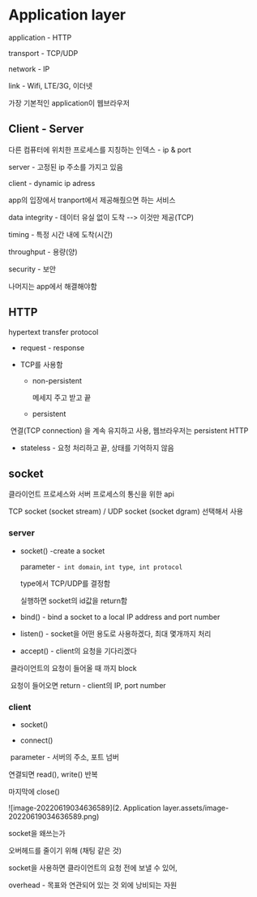 # Application layer

application - HTTP

transport - TCP/UDP

network - IP

link - Wifi, LTE/3G, 이더넷



가장 기본적인 application이 웹브라우저

## Client - Server 

다른 컴퓨터에 위치한 프로세스를 지칭하는 인덱스 - ip & port

server - 고정된 ip 주소를 가지고 있음

client - dynamic ip adress



app의 입장에서 tranport에서 제공해줬으면 하는 서비스

data integrity - 데이터 유실 없이 도착 --> 이것만 제공(TCP)

timing - 특정 시간 내에 도착(시간)

throughput - 용량(양)

security - 보안

나머지는 app에서 해결해야함





## HTTP

hypertext transfer protocol

- request - response

- TCP를 사용함

  - non-persistent

    메세지 주고 받고 끝

  - persistent

​				연결(TCP connection) 을 계속 유지하고 사용, 웹브라우저는 persistent HTTP

- stateless - 요청 처리하고 끝, 상태를 기억하지 않음



## socket

클라이언트 프로세스와 서버 프로세스의 통신을 위한 api

TCP socket (socket stream) / UDP socket (socket dgram) 선택해서 사용



### server

- socket() -create a socket

  parameter -` int domain`, `int type`,` int protocol`

  type에서 TCP/UDP를 결정함

  실행하면 socket의 id값을 return함

- bind() - bind a socket to a local IP address and port number

- listen() - socket을 어떤 용도로 사용하겠다, 최대 몇개까지 처리

- accept() - client의 요청을 기다리겠다

​		클라이언트의 요청이 들어올 때 까지 block

​		요청이 들어오면 return - client의 IP, port number



### client

- socket()

- connect()

​		 parameter -  서버의 주소, 포트 넘버



연결되면 read(), write() 반복

마지막에 close()

![image-20220619034636589](2. Application layer.assets/image-20220619034636589.png)

socket을 왜쓰는가

오버헤드를 줄이기 위해 (채팅 같은 것)

socket을 사용하면 클라이언트의 요청 전에  보낼 수 있어,

overhead - 목표와 연관되어 있는 것 외에 낭비되는 자원

